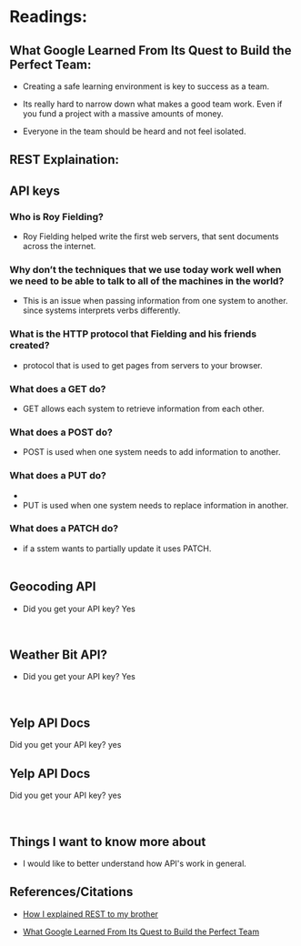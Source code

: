 # Readings: 
## What Google Learned From Its Quest to Build the Perfect Team:

- Creating a safe learning environment is key to success as a team.

- Its really hard to narrow down what makes a good team work. Even if you fund a project with a massive amounts of money.

- Everyone in the team should be heard and not feel isolated. 


## REST Explaination:



## API keys

### Who is Roy Fielding?
- Roy Fielding helped write the first web servers, that sent documents across the internet.

### Why don’t the techniques that we use today work well when we need to be able to talk to all of the machines in the world?
- This is an issue when passing information from one system to another. since systems interprets verbs differently.

### What is the HTTP protocol that Fielding and his friends created?
- protocol that is used to get pages from servers to your browser.

### What does a GET do?
- GET allows each system to retrieve information from each other.

### What does a POST do?
- POST is used when one system needs to add information to another.

### What does a PUT do?
- 
- PUT is used when one system needs to replace information in another.

### What does a PATCH do?
 - if a sstem wants to partially update it uses PATCH.<br/><br/>
## Geocoding API
- Did you get your API key? Yes 
<br/>


## Weather Bit API? 
- Did you get your API key? Yes 
<br/>

## Yelp API Docs

Did you get your API key? yes 
<br/>

## Yelp API Docs
Did you get your API key? yes 

<br/>


## Things I want to know more about
- I would like to better understand how API's work in general.



## References/Citations

- [How I explained REST to my brother](https://gist.github.com/brookr/5977550)


- [What Google Learned From Its Quest to Build the Perfect Team](https://www.nytimes.com/2016/02/28/magazine/what-google-learned-from-its-quest-to-build-the-perfect-team.html)

